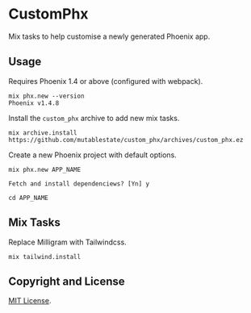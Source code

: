 # CustomPhx

Mix tasks to help customise a newly generated Phoenix app.

## Usage

Requires Phoenix 1.4 or above (configured with webpack).

```
mix phx.new --version
Phoenix v1.4.8
```

Install the `custom_phx` archive to add new mix tasks.

```
mix archive.install https://github.com/mutablestate/custom_phx/archives/custom_phx.ez
```

Create a new Phoenix project with default options.

```
mix phx.new APP_NAME

Fetch and install dependenciews? [Yn] y

cd APP_NAME
```

## Mix Tasks

Replace Milligram with Tailwindcss.

```
mix tailwind.install
```

## Copyright and License

[MIT License](LICENSE.md).
